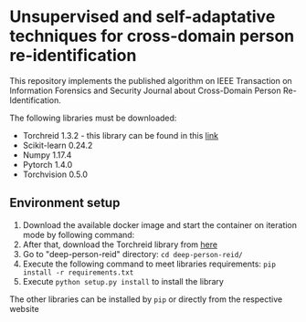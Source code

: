 # Unsupervised and self-adaptative techniques for cross-domain person re-identification
This repository implements the published algorithm on IEEE Transaction on Information Forensics and Security Journal about Cross-Domain Person Re-Identification.

The following libraries must be downloaded:

* Torchreid 1.3.2 - this library can be found in this [link](https://github.com/KaiyangZhou/deep-person-reid)
* Scikit-learn 0.24.2
* Numpy 1.17.4
* Pytorch 1.4.0
* Torchvision 0.5.0

## Environment setup 

1. Download the available docker image and start the container on iteration mode by following command:
2. After that, download the Torchreid library from [here](https://github.com/KaiyangZhou/deep-person-reid)
3. Go to "deep-person-reid" directory: `cd deep-person-reid/`
4. Execute the following command to meet libraries requirements: `pip install -r requirements.txt`
5. Execute `python setup.py install` to install the library

The other libraries can be installed by `pip` or directly from the respective website



